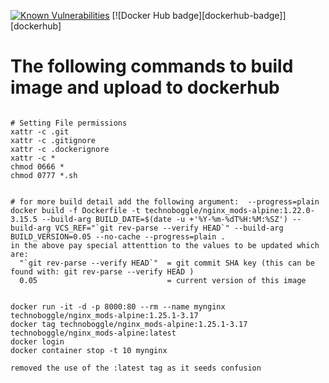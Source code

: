 
[![Known Vulnerabilities](https://snyk.io/test/github/Technoboggle/nginx-alpine/badge.svg)](https://snyk.io/test/github/Technoboggle/nginx-alpine)
[![Docker Hub badge][dockerhub-badge]][dockerhub]


# The following commands to build image and upload to dockerhub
```

# Setting File permissions
xattr -c .git
xattr -c .gitignore
xattr -c .dockerignore
xattr -c *
chmod 0666 *
chmod 0777 *.sh


# for more build detail add the following argument:  --progress=plain
docker build -f Dockerfile -t technoboggle/nginx_mods-alpine:1.22.0-3.15.5 --build-arg BUILD_DATE=$(date -u +'%Y-%m-%dT%H:%M:%SZ') --build-arg VCS_REF="`git rev-parse --verify HEAD`" --build-arg BUILD_VERSION=0.05 --no-cache --progress=plain .
in the above pay special attenttion to the values to be updated which are:
  "`git rev-parse --verify HEAD`"  = git commit SHA key (this can be found with: git rev-parse --verify HEAD )
  0.05                             = current version of this image


docker run -it -d -p 8000:80 --rm --name mynginx technoboggle/nginx_mods-alpine:1.25.1-3.17
docker tag technoboggle/nginx_mods-alpine:1.25.1-3.17 technoboggle/nginx_mods-alpine:latest
docker login
docker container stop -t 10 mynginx

removed the use of the :latest tag as it seeds confusion
